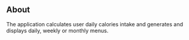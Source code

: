 ## About

The application calculates user daily calories intake and generates and displays daily, weekly or monthly menus.